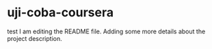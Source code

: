 # uji-coba-coursera
test
I am editing the README file. Adding some more details about the project description.

